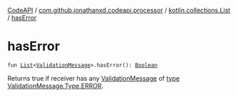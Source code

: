 [CodeAPI](../../index.md) / [com.github.jonathanxd.codeapi.processor](../index.md) / [kotlin.collections.List](index.md) / [hasError](.)

# hasError

`fun `[`List`](https://kotlinlang.org/api/latest/jvm/stdlib/kotlin.collections/-list/index.html)`<`[`ValidationMessage`](../-validation-message/index.md)`>.hasError(): `[`Boolean`](https://kotlinlang.org/api/latest/jvm/stdlib/kotlin/-boolean/index.html)

Returns true if receiver has any [ValidationMessage](../-validation-message/index.md) of [type](../-validation-message/type.md) [ValidationMessage.Type.ERROR](../-validation-message/-type/-e-r-r-o-r.md).

